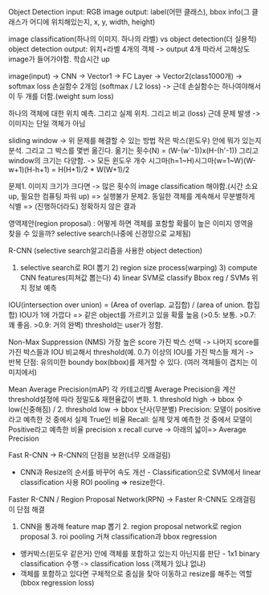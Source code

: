Object Detection
input: RGB image
output: label(어떤 클래스), bbox info(그 클래스가 어디에 위치해있는지, x, y, width, height)

image classification(하나의 이미지. 하나의 라벨) vs object detection(더 실용적)
object detection output: 위치+라벨  4개의 객체 -> output 4개
따라서 고해상도 image가 들어가야함. 학습시간 up

image(input) -> CNN -> Vector1 -> FC Layer -> Vector2(class1000개) -> softmax loss
손실함수 2개임 (softmax / L2 loss) -> 근데 손실함수는 하나여야해서 이 두 개를 더함.(weight sum loss)

하나의 객체에 대한 위치 예측. 그리고 실제 위치. 그리고 비교 (loss)
근데 문제 발생 -> 이미지는 단일 객체가 아님

sliding window -> 위 문제를 해결할 수 있는 방법
작은 박스(윈도우) 안에 뭐가 있는지 분석. 그리고 그 박스를 몇번 옮긴다.
옮기는 횟수(N) = (W-(w'-1))x(H-(h'-1))
그리고 window의 크기는 다양함. -> 모든 윈도우 개수 시그마(h=1~H)시그마(w=1~W)(W-w+1)(H-h+1) = H(H+1)/2 * W(W+1)/2

문제1. 이미지 크기가 크다면 -> 많은 횟수의 image classification 해야함.(시간 소요 up, 필요한 컴퓨팅 파워 up) => 실행불가
문제2. 동일한 객체를 계속해서 무분별하게 식별 => (진행하더라도) 정확하지 않은 결과

영역제안(region proposal) : 어떻게 하면 객체를 포함할 확률이 높은 이미지 영역을 찾을 수 있을까?
selective search(나중에 신경망으로 교체됨)

R-CNN (selective search알고리즘을 사용한 object detection)
1) selective search로 ROI 뽑기 2) region size process(warping) 3) compute CNN features(피쳐값 뽑는다) 4) linear SVM로 classify
Bbox reg / SVMs 위치 정보 예측

IOU(intersection over union) = (Area of overlap. 교집합) / (area of union. 합집합)
IOU가 1에 가깝다 => 같은 object를 가르키고 있을 확률 높음 (>0.5: 보통. >0.7: 꽤 좋음. >0.9: 거의 완벽)
threshold는 user가  정함.

Non-Max Suppression (NMS)
가장 높은 score 가진 박스 선택 -> 나머지 score를 가진 박스들과 IOU 비교해서 threshold(예. 0.7) 이상의 IOU를 가진 박스들 제거 -> 반복
단점: 유의미한 boundy box(bbox)를 제거할 수 있다. (여러 객체들이 겹치는 이미지에서)

Mean Average Precision(mAP)
각 카테고리별 Average Precision을 계산
threshold설정에 따라 정밀도& 재현율값이 변화. 1. threshold high -> bbox 수 low(신중해짐) / 2. threshold low -> bbox 난사(무분별)
Precision: 모델이 positive라고 예측한 것 중에서 실제 True인 비율
Recall: 실제 맞게 예측한 것 중에서 모델이 Positive라고 예측한 비율
precision x recall curve -> 아래의 넓이=> Average Precision

Fast R-CNN -> R-CNN의 단점을 보완(너무 오래걸림)
- CNN과 Resize의 순서를 바꾸어 속도 개선 - Classification으로 SVM에서 linear classification 사용
ROI pooling => resize한다.

Faster R-CNN / Region Proposal Network(RPN) -> Faster R-CNN도 오래걸림 이 단점 해결
1. CNN을 통과해 feature map 뽑기 2. region proposal network로 region proposal 3. roi pooling 거쳐 classification과 bbox regression
- 앵커박스(윈도우 같은거) 안에 객체를 포함하고 있는지 아닌지를 판단 - 1x1 binary classification 수행 -> classification loss (객체가 있냐 없냐)
- 객체를 포함하고 있다면 구체적으로 중심을 찾아 이동하고 resize를 해주는 역할 (bbox regression loss)
